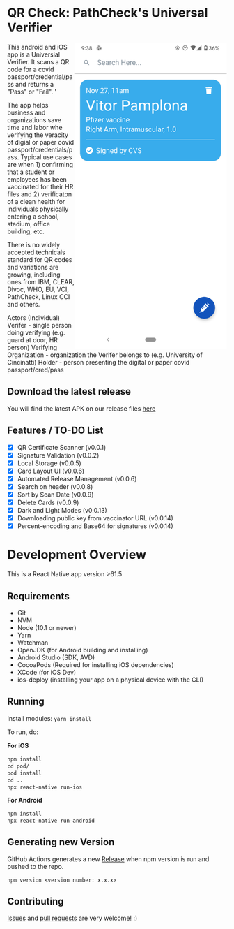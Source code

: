 # QR Check: PathCheck's Universal Verifier

<img align="right" src="./docs/screenshots/HomePage.png" data-canonical-src="./docs/screenshots/HomePage.png" width="350px"/>

This android and iOS app is a Universial Verifier.  It scans a QR code for a covid passport/credential/pass and returns a "Pass" or "Fail". '

The app helps business and organizations save time and labor whe verifying the veracity of digial or paper covid passport/credentials/pass.  Typical use cases are when 1) confirming that a student or employees has been vaccinated for their HR files and 2) verificaton of a clean health for individuals physically entering a school, stadium, office building, etc.

There is no widely accepted technicals standard for QR codes and variations are growing, including ones from IBM, CLEAR, Divoc, WHO, EU, VCI, PathCheck, Linux CCI and others.

Actors
(Individual) Verifer - single person doing verifying (e.g. guard at door, HR person)
Verifying Organization - organization the Verifer belongs to (e.g. University of Cincinatti)
Holder - person presenting the digital or paper covid passport/cred/pass

## Download the latest release

You will find the latest APK on our release files [here](https://github.com/vitorpamplona/vaccine-certificate-tracking-app/releases)

## Features / TO-DO List

- [x] QR Certificate Scanner (v0.0.1)
- [x] Signature Validation (v0.0.2)
- [x] Local Storage (v0.0.5)
- [x] Card Layout UI (v0.0.6)
- [x] Automated Release Management (v0.0.6)
- [x] Search on header (v0.0.8)
- [x] Sort by Scan Date (v0.0.9)
- [x] Delete Cards (v0.0.9)
- [x] Dark and Light Modes (v0.0.13)
- [x] Downloading public key from vaccinator URL (v0.0.14)
- [x] Percent-encoding and Base64 for signatures (v0.0.14)

# Development Overview

This is a React Native app version >61.5

## Requirements

- Git
- NVM
- Node (10.1 or newer)
- Yarn
- Watchman
- OpenJDK (for Android building and installing)
- Android Studio (SDK, AVD)
- CocoaPods (Required for installing iOS dependencies)
- XCode (for iOS Dev)
- ios-deploy (installing your app on a physical device with the CLI)

## Running

Install modules:
`yarn install`

To run, do:

**For iOS**

```
npm install
cd pod/
pod install
cd ..
npx react-native run-ios 
```

**For Android**

```
npm install
npx react-native run-android
```

## Generating new Version

GitHub Actions generates a new [Release](https://github.com/vitorpamplona/vaccine-certificate-tracking-app/releases) when npm version is run and pushed to the repo.

```
npm version <version number: x.x.x>
```

## Contributing

[Issues](https://github.com/Path-Check/healthpassport-provider-reader-app/issues) and [pull requests](https://github.com/Path-Check/healthpassport-provider-reader-app/pulls) are very welcome! :)
